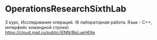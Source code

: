 # OperationsResearchSixthLab
3 курс, Исследование операций. (6 лабораторная работа. Язык - С++, интерфейс командной строки)  
https://cloud.mail.ru/public/iENN/BpLueh6Xe
